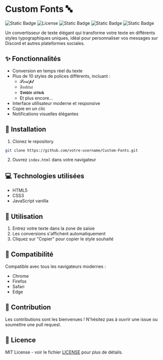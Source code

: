 
# Custom Fonts 🔤

![Static Badge](https://img.shields.io/badge/Contributeur-1-brightgreen?style=flat&logo=clubhouse&logoColor=white&logoSize=auto) ![License](https://img.shields.io/github/license/) 
![Static Badge](https://img.shields.io/badge/JavaScript-black?style=plastic&logo=javascript&logoColor=white&logoSize=auto&color=purple)
![Static Badge](https://img.shields.io/badge/HTML-black?style=plastic&logo=html5&logoColor=white&logoSize=auto&color=orange)
![Static Badge](https://img.shields.io/badge/CSS-black?style=plastic&logo=css3&logoColor=white&logoSize=auto&color=blue)


Un convertisseur de texte élégant qui transforme votre texte en différents styles typographiques uniques, idéal pour personnaliser vos messages sur Discord et autres plateformes sociales.

## ✨ Fonctionnalités

- Conversion en temps réel du texte
- Plus de 10 styles de polices différents, incluant :
  - 𝓢𝓬𝓻𝓲𝓹𝓽
  - 𝔉𝔯𝔞𝔨𝔱𝔲𝔯
  - 𝕯𝖔𝖚𝖇𝖑𝖊 𝖘𝖙𝖗𝖚𝖈𝖐
  - Et plus encore...
- Interface utilisateur moderne et responsive
- Copie en un clic
- Notifications visuelles élégantes

## 🚀 Installation

1. Clonez le repository
```bash
git clone https://github.com/votre-username/Custom-Fonts.git
```

2. Ouvrez `index.html` dans votre navigateur

## 💻 Technologies utilisées

- HTML5
- CSS3
- JavaScript vanilla

## 📝 Utilisation

1. Entrez votre texte dans la zone de saisie
2. Les conversions s'affichent automatiquement
3. Cliquez sur "Copier" pour copier le style souhaité

## 📱 Compatibilité

Compatible avec tous les navigateurs modernes :
- Chrome
- Firefox
- Safari
- Edge

## 🤝 Contribution

Les contributions sont les bienvenues ! N'hésitez pas à ouvrir une issue ou soumettre une pull request.

## 📜 Licence

MIT License - voir le fichier [LICENSE](LICENSE) pour plus de détails.
